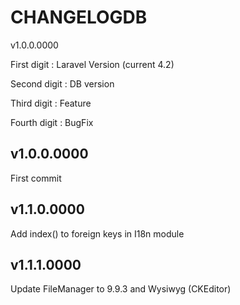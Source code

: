 # CHANGELOGDB

v1.0.0.0000

First digit  : Laravel Version (current 4.2)

Second digit : DB version

Third digit  : Feature

Fourth digit : BugFix

## v1.0.0.0000
First commit

## v1.1.0.0000
Add index() to foreign keys in I18n module

## v1.1.1.0000
Update FileManager to 9.9.3 and Wysiwyg (CKEditor)
